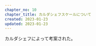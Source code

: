 ```yaml
---
chapter_no: 10
chapter_title: カルダシェフスケールについて
created: 2023-01-23
updated: 2023-01-23
---
```

カルダシェフによって考案された。